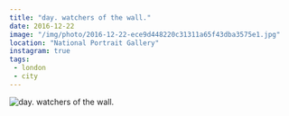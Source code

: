 ```yaml
---
title: "day. watchers of the wall."
date: 2016-12-22
image: "/img/photo/2016-12-22-ece9d448220c31311a65f43dba3575e1.jpg"
location: "National Portrait Gallery"
instagram: true
tags:
 - london
 - city
---
```


![day. watchers of the wall.](/img/photo/2016-12-22-ece9d448220c31311a65f43dba3575e1.jpg)

